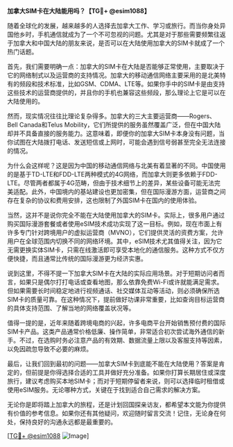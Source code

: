 **加拿大SIM卡在大陆能用吗？【TG💪+ @esim1088】**

随着全球化的发展，越来越多的人选择去加拿大工作、学习或旅行。而当你身处异国他乡时，手机通信就成为了一个不可忽视的问题。尤其是对于那些需要频繁往返于加拿大和中国大陆的朋友来说，是否可以在大陆使用加拿大的SIM卡就成了一个热门话题。

首先，我们需要明确一点：加拿大的SIM卡在大陆是否能够正常使用，主要取决于它的网络制式以及运营商的支持情况。加拿大的移动通信网络主要采用的是北美特有的频段和技术标准，比如GSM、CDMA、LTE等。如果你手中的SIM卡是由支持这些技术的运营商提供的，并且你的手机也兼容这些频段，那么理论上它是可以在大陆使用的。

然而，现实情况往往比理论复杂得多。加拿大的三大主要运营商——Rogers、Bell Canada和Telus Mobility，它们所提供的服务虽然覆盖广泛，但在中国大陆却并不具备直接的服务能力。这意味着，即便你的加拿大SIM卡本身没有问题，当你试图在大陆拨打电话、发送短信或上网时，可能会遇到信号弱甚至完全无法连接的情况。

为什么会这样呢？这是因为中国的移动通信网络与北美有着显著的不同。中国使用的是基于TD-LTE和FDD-LTE两种模式的4G网络，而加拿大则更多依赖于FDD-LTE。尽管两者都属于4G范畴，但由于技术细节上的差异，某些设备可能无法完美适配。此外，中国境内的基站建设也更加密集，但在国际漫游方面，运营商之间存在复杂的协议和费用安排，这也限制了外国SIM卡在国内的使用体验。

当然，这并不是说你完全不能在大陆使用加拿大的SIM卡。实际上，很多用户通过购买国际漫游套餐或者使用eSIM技术成功实现了这一目标。例如，现在市面上有许多专门针对跨境用户的虚拟运营商（MVNO），它们提供灵活的资费方案，允许用户在全球范围内切换不同的网络环境。其中，eSIM技术尤其值得关注，因为它无需更换实体SIM卡，只需在线激活即可享受本地化的通信服务。这种方式不仅方便快捷，而且通常比传统的国际漫游更为经济实惠。

说到这里，不得不提一下加拿大SIM卡在大陆的实际应用场景。对于短期访问者而言，如果只是偶尔打打电话或查看地图，那么依靠免费Wi-Fi或许就能满足需求。但如果需要长时间稳定地进行视频通话、社交媒体互动等活动，则必须确保所选SIM卡的质量可靠。在这种情况下，提前做好功课非常重要，比如查询目标运营商的具体支持范围、了解当地的网络覆盖状况等。

值得一提的是，近年来随着跨境电商的兴起，许多电商平台开始销售预付费的国际SIM卡产品。这类产品通常价格低廉、操作简单，非常适合初次尝试海外通信的新手。不过，在选购时务必注意产品的有效期、数据流量上限以及客服支持等因素，以免因疏忽导致不必要的麻烦。

最后，让我们回到最初的问题——加拿大SIM卡到底能不能在大陆使用？答案是肯定的，但前提是你得选择合适的工具并做好充分准备。如果你打算长期居住或深度旅行，建议考虑购买本地SIM卡；而对于短期停留者来说，则可以选择临时租借或使用eSIM服务。无论哪种方式，关键在于找到适合自己需求的解决方案。

无论你是即将踏上加拿大的旅程，还是计划回国探亲访友，都希望本文能为你提供有价值的参考信息。如果你还有其他疑问，欢迎随时留言交流！记住，无论身在何处，保持良好的沟通永远都是最重要的。

[[TG💪+ @esim1088](https://t.me/s/esim1088) ![Image](https://i.postimg.cc/4NQfJmqS/Snipaste-2025-05-13-00-14-12.png)]